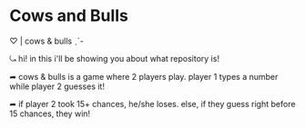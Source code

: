 # Cows and Bulls
♡ | cows & bulls ˎˊ-

⤿ hi! in this i'll be showing you about what repository is!

➦ cows & bulls is a game where 2 players play. player 1 types a number while player 2 guesses it!

➦ if player 2 took 15+ chances, he/she loses. else, if they guess right before 15 chances, they win!
